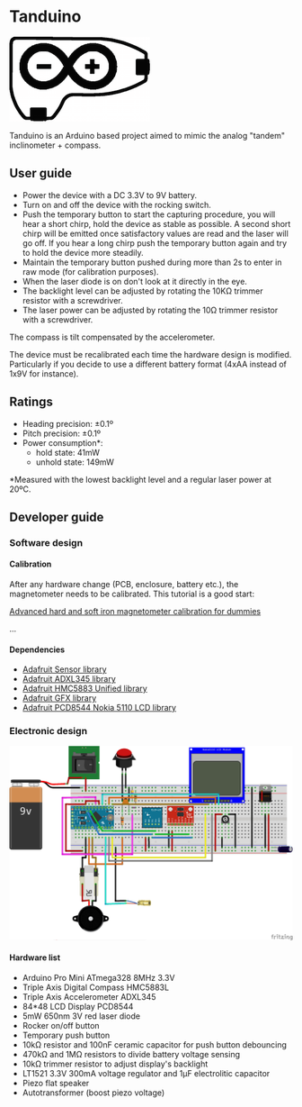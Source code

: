 # Tanduino

![Tanduino](bitmaps/logo-full.png)

Tanduino is an Arduino based project aimed to mimic the analog "tandem" inclinometer + compass.

## User guide

* Power the device with a DC 3.3V to 9V battery.
* Turn on and off the device with the rocking switch.
* Push the temporary button to start the capturing procedure, you will hear a short chirp, hold the device as stable as possible. A second short chirp will be emitted once satisfactory values are read and the laser will go off. If you hear a long chirp push the temporary button again and try to hold the device more steadily.
* Maintain the temporary button pushed during more than 2s to enter in raw mode (for calibration purposes).
* When the laser diode is on don't look at it directly in the eye.
* The backlight level can be adjusted by rotating the 10KΩ trimmer resistor with a screwdriver.
* The laser power can be adjusted by rotating the 10Ω trimmer resistor with a screwdriver.

The compass is tilt compensated by the accelerometer.

The device must be recalibrated each time the hardware design is modified. Particularly if you decide to use a different battery format (4xAA instead of 1x9V for instance).

## Ratings

* Heading precision: ±0.1º
* Pitch precision: ±0.1º
* Power consumption*:
  - hold state: 41mW
  - unhold state: 149mW

*Measured with the lowest backlight level and a regular laser power at 20ºC.

## Developer guide

### Software design

#### Calibration

After any hardware change (PCB, enclosure, battery etc.), the magnetometer needs to be calibrated. This tutorial is a good start:

[Advanced hard and soft iron magnetometer calibration for dummies](http://diydrones.com/profiles/blogs/advanced-hard-and-soft-iron-magnetometer-calibration-for-dummies "Advanced hard and soft iron magnetometer calibration for dummies")

...

#### Dependencies

* [Adafruit Sensor library](https://github.com/adafruit/Adafruit_Sensor "Adafruit Sensor library")
* [Adafruit ADXL345 library](https://github.com/adafruit/Adafruit_ADXL345 "Adafruit ADXL345 library")
* [Adafruit HMC5883 Unified library](https://github.com/adafruit/Adafruit_HMC5883_Unified "Adafruit HMC5883 Unified library")
* [Adafruit GFX library](https://github.com/adafruit/Adafruit-GFX-Library "Adafruit GFX library")
* [Adafruit PCD8544 Nokia 5110 LCD library](https://github.com/adafruit/Adafruit-PCD8544-Nokia-5110-LCD-library "Adafruit PCD8544 Nokia 5110 LCD library")

### Electronic design

![Electronic design](bitmaps/electronic_design.jpg)

#### Hardware list

* Arduino Pro Mini ATmega328 8MHz 3.3V
* Triple Axis Digital Compass HMC5883L
* Triple Axis Accelerometer ADXL345
* 84*48 LCD Display PCD8544
* 5mW 650nm 3V red laser diode
* Rocker on/off button
* Temporary push button
* 10kΩ resistor and 100nF ceramic capacitor for push button debouncing
* 470kΩ and 1MΩ resistors to divide battery voltage sensing
* 10kΩ trimmer resistor to adjust display's backlight
* LT1521 3.3V 300mA voltage regulator and 1µF electrolitic capacitor
* Piezo flat speaker
* Autotransformer (boost piezo voltage)
